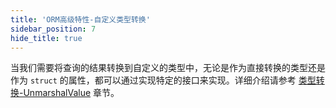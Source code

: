 ```yaml
---
title: 'ORM高级特性-自定义类型转换'
sidebar_position: 7
hide_title: true
---
```


当我们需要将查询的结果转换到自定义的类型中，无论是作为直接转换的类型还是作为 `struct` 的属性，都可以通过实现特定的接口来实现。详细介绍请参考 [类型转换-UnmarshalValue](../../7-类型转换/5-类型转换-UnmarshalValue.md) 章节。
